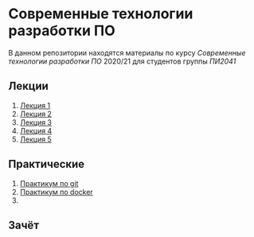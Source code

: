 # Современные технологии разработки ПО

В данном репозитории находятся материалы по курсу _Современные технологии разработки ПО_ 2020/21 для студентов группы *ПИ2041*

## Лекции
1. [Лекция 1](./lections/lec1.pdf "Введение и основы ООП")
2. [Лекция 2](./lections/lec2.pdf "Системы управления контроля версий")
3. [Лекция 3](./lections/lec3.pdf "Контейнеризация приложений")
4. [Лекция 4](./lections/lec4.pdf "Вспоминаем С++")
3. [Лекция 5](./lections/lec5.pdf "Обобщённые контейнеры C++")



## Практические
1. [Практикум по git](./labs/Labs-git.pdf "Практикум по git")
2. [Практикум по docker](./labs/Labs-docker.pdf "Практикум по docker")
3. 

## Зачёт
